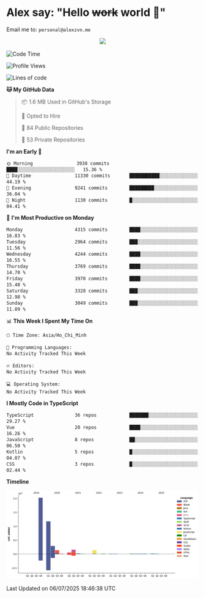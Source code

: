 # Alex say: "Hello ~~work~~ world 🐾"
Email me to: `personal@alexzvn.me`


<p align=center>
  <a href="https://skillicons.dev">
    <img src="https://skillicons.dev/icons?i=ts,js,php,nodejs,bun,vue,nuxt,react,svelte,tauri,laravel,rust,mongodb,docker,electron,redis,rabbitmq,tailwind,git,cloudflare,elysia,mysql,nginx,rollupjs,sentry,ubuntu,yarn,html,css,vite" />
  </a>
</p>

<!--START_SECTION:waka-->
![Code Time](http://img.shields.io/badge/Code%20Time-1%2C066%20hrs%2055%20mins-blue)

![Profile Views](http://img.shields.io/badge/Profile%20Views-1-blue)

![Lines of code](https://img.shields.io/badge/From%20Hello%20World%20I%27ve%20Written-40.8%20million%20lines%20of%20code-blue)

**🐱 My GitHub Data** 

> 📦 1.6 MB Used in GitHub's Storage 
 > 
> 💼 Opted to Hire
 > 
> 📜 84 Public Repositories 
 > 
> 🔑 53 Private Repositories 
 > 
**I'm an Early 🐤** 

```text
🌞 Morning                3938 commits        ████░░░░░░░░░░░░░░░░░░░░░   15.36 % 
🌆 Daytime                11330 commits       ███████████░░░░░░░░░░░░░░   44.19 % 
🌃 Evening                9241 commits        █████████░░░░░░░░░░░░░░░░   36.04 % 
🌙 Night                  1130 commits        █░░░░░░░░░░░░░░░░░░░░░░░░   04.41 % 
```
📅 **I'm Most Productive on Monday** 

```text
Monday                   4315 commits        ████░░░░░░░░░░░░░░░░░░░░░   16.83 % 
Tuesday                  2964 commits        ███░░░░░░░░░░░░░░░░░░░░░░   11.56 % 
Wednesday                4244 commits        ████░░░░░░░░░░░░░░░░░░░░░   16.55 % 
Thursday                 3769 commits        ████░░░░░░░░░░░░░░░░░░░░░   14.70 % 
Friday                   3970 commits        ████░░░░░░░░░░░░░░░░░░░░░   15.48 % 
Saturday                 3328 commits        ███░░░░░░░░░░░░░░░░░░░░░░   12.98 % 
Sunday                   3049 commits        ███░░░░░░░░░░░░░░░░░░░░░░   11.89 % 
```


📊 **This Week I Spent My Time On** 

```text
🕑︎ Time Zone: Asia/Ho_Chi_Minh

💬 Programming Languages: 
No Activity Tracked This Week

🔥 Editors: 
No Activity Tracked This Week

💻 Operating System: 
No Activity Tracked This Week
```

**I Mostly Code in TypeScript** 

```text
TypeScript               36 repos            ███████░░░░░░░░░░░░░░░░░░   29.27 % 
Vue                      20 repos            ████░░░░░░░░░░░░░░░░░░░░░   16.26 % 
JavaScript               8 repos             ██░░░░░░░░░░░░░░░░░░░░░░░   06.50 % 
Kotlin                   5 repos             █░░░░░░░░░░░░░░░░░░░░░░░░   04.07 % 
CSS                      3 repos             █░░░░░░░░░░░░░░░░░░░░░░░░   02.44 % 
```



**Timeline**

![Lines of Code chart](https://raw.githubusercontent.com/alexzvn/alexzvn/main/assets/bar_graph.png)


 Last Updated on 06/07/2025 18:46:38 UTC
<!--END_SECTION:waka-->
